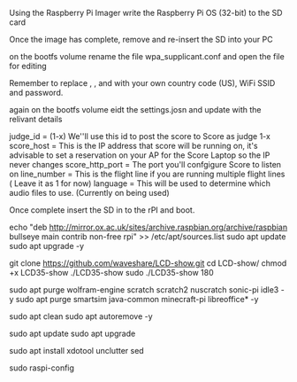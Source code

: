 Using the Raspberry Pi Imager write the Raspberry Pi OS (32-bit) to the SD card


Once the image has complete, remove and re-insert the SD into your PC

on the bootfs volume rename the file wpa_supplicant.conf and open the file for editing

Remember to replace <Country Code>, <SSID>, and <PASSWORD> with your own country code (US), WiFi SSID and password.

again on the bootfs volume eidt the settings.josn and update with the relivant details

judge_id = (1-x) We''ll use this id to post the score to Score as judge 1-x
score_host = This is the IP address that score will be running on, it's advisable to set a reservation on your AP for the Score Laptop so the IP never changes
score_http_port = The port you'll confgigure Score to listen on
line_number = This is the flight line if you are running multiple flight lines ( Leave it as 1 for now)
language = This will be used to determine which audio files to use. (Currently on being used)

Once complete insert the SD in to the rPI and boot.

echo "deb http://mirror.ox.ac.uk/sites/archive.raspbian.org/archive/raspbian bullseye main contrib non-free rpi" >> /etc/apt/sources.list
sudo apt update
sudo apt upgrade -y


git clone https://github.com/waveshare/LCD-show.git
cd LCD-show/
chmod +x LCD35-show
./LCD35-show
sudo ./LCD35-show 180

sudo apt purge wolfram-engine scratch scratch2 nuscratch sonic-pi idle3 -y
sudo apt purge smartsim java-common minecraft-pi libreoffice* -y

sudo apt clean
sudo apt autoremove -y

sudo apt update
sudo apt upgrade

sudo apt install xdotool unclutter sed


sudo raspi-config